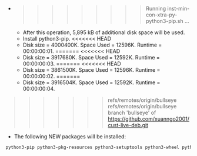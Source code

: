 * >>>>>>>>> Running inst-min-con-xtra-py-python3-pip.sh ...
  * After this operation, 5,895 kB of additional disk space will be used.
  * Install python3-pip.
<<<<<<< HEAD
  * Disk size = 4000400K. Space Used = 12596K. Runtime = 00:00:00:01.
=======
<<<<<<< HEAD
  * Disk size = 3917680K. Space Used = 12592K. Runtime = 00:00:00:03.
=======
<<<<<<< HEAD
  * Disk size = 3861500K. Space Used = 12596K. Runtime = 00:00:00:02.
=======
  * Disk size = 3916504K. Space Used = 12592K. Runtime = 00:00:00:04.
>>>>>>> refs/remotes/origin/bullseye
>>>>>>> refs/remotes/origin/bullseye
>>>>>>> branch 'bullseye' of https://github.com/xuanngo2001/cust-live-deb.git
  * The following NEW packages will be installed:
  ```bash
python3-pip python3-pkg-resources python3-setuptools python3-wheel python-pip-whl
  ```
